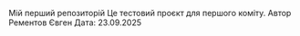 Мій перший репозиторій
Це тестовий проєкт для першого коміту.
Автор Рементов Євген
Дата: 23.09.2025
